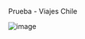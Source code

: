 Prueba - Viajes Chile

![image](https://github.com/JanisAravena/Viajes-Chile/assets/94873219/0ed3ba05-ec37-4880-a290-8d13f2480eb8)

